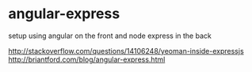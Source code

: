 angular-express
===============

setup using angular on the front and node express in the back

http://stackoverflow.com/questions/14106248/yeoman-inside-expressjs
http://briantford.com/blog/angular-express.html